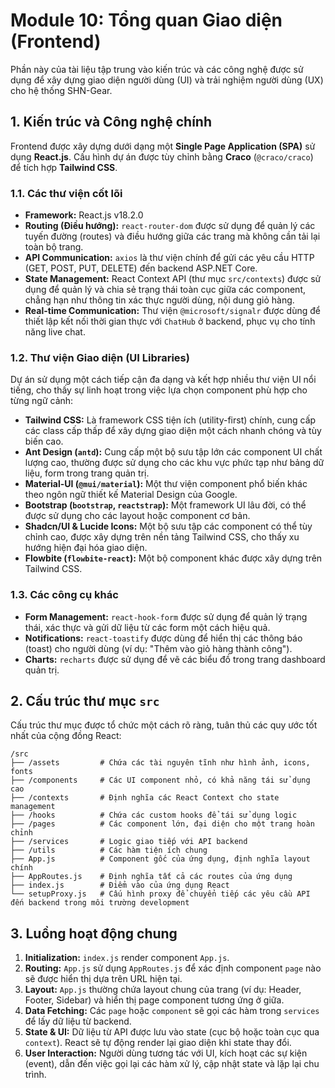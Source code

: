 # Module 10: Tổng quan Giao diện (Frontend)

Phần này của tài liệu tập trung vào kiến trúc và các công nghệ được sử dụng để xây dựng giao diện người dùng (UI) và trải nghiệm người dùng (UX) cho hệ thống SHN-Gear.

## 1. Kiến trúc và Công nghệ chính

Frontend được xây dựng dưới dạng một **Single Page Application (SPA)** sử dụng **React.js**. Cấu hình dự án được tùy chỉnh bằng **Craco** (`@craco/craco`) để tích hợp **Tailwind CSS**.

### 1.1. Các thư viện cốt lõi

*   **Framework:** React.js v18.2.0
*   **Routing (Điều hướng):** `react-router-dom` được sử dụng để quản lý các tuyến đường (routes) và điều hướng giữa các trang mà không cần tải lại toàn bộ trang.
*   **API Communication:** `axios` là thư viện chính để gửi các yêu cầu HTTP (GET, POST, PUT, DELETE) đến backend ASP.NET Core.
*   **State Management:** React Context API (thư mục `src/contexts`) được sử dụng để quản lý và chia sẻ trạng thái toàn cục giữa các component, chẳng hạn như thông tin xác thực người dùng, nội dung giỏ hàng.
*   **Real-time Communication:** Thư viện `@microsoft/signalr` được dùng để thiết lập kết nối thời gian thực với `ChatHub` ở backend, phục vụ cho tính năng live chat.

### 1.2. Thư viện Giao diện (UI Libraries)

Dự án sử dụng một cách tiếp cận đa dạng và kết hợp nhiều thư viện UI nổi tiếng, cho thấy sự linh hoạt trong việc lựa chọn component phù hợp cho từng ngữ cảnh:

*   **Tailwind CSS:** Là framework CSS tiện ích (utility-first) chính, cung cấp các class cấp thấp để xây dựng giao diện một cách nhanh chóng và tùy biến cao.
*   **Ant Design (`antd`):** Cung cấp một bộ sưu tập lớn các component UI chất lượng cao, thường được sử dụng cho các khu vực phức tạp như bảng dữ liệu, form trong trang quản trị.
*   **Material-UI (`@mui/material`):** Một thư viện component phổ biến khác theo ngôn ngữ thiết kế Material Design của Google.
*   **Bootstrap (`bootstrap`, `reactstrap`):** Một framework UI lâu đời, có thể được sử dụng cho các layout hoặc component cơ bản.
*   **Shadcn/UI & Lucide Icons:** Một bộ sưu tập các component có thể tùy chỉnh cao, được xây dựng trên nền tảng Tailwind CSS, cho thấy xu hướng hiện đại hóa giao diện.
*   **Flowbite (`flowbite-react`):** Một bộ component khác được xây dựng trên Tailwind CSS.

### 1.3. Các công cụ khác

*   **Form Management:** `react-hook-form` được sử dụng để quản lý trạng thái, xác thực và gửi dữ liệu từ các form một cách hiệu quả.
*   **Notifications:** `react-toastify` được dùng để hiển thị các thông báo (toast) cho người dùng (ví dụ: "Thêm vào giỏ hàng thành công").
*   **Charts:** `recharts` được sử dụng để vẽ các biểu đồ trong trang dashboard quản trị.

## 2. Cấu trúc thư mục `src`

Cấu trúc thư mục được tổ chức một cách rõ ràng, tuân thủ các quy ước tốt nhất của cộng đồng React:

```
/src
├── /assets         # Chứa các tài nguyên tĩnh như hình ảnh, icons, fonts
├── /components     # Các UI component nhỏ, có khả năng tái sử dụng cao
├── /contexts       # Định nghĩa các React Context cho state management
├── /hooks          # Chứa các custom hooks để tái sử dụng logic
├── /pages          # Các component lớn, đại diện cho một trang hoàn chỉnh
├── /services       # Logic giao tiếp với API backend
├── /utils          # Các hàm tiện ích chung
├── App.js          # Component gốc của ứng dụng, định nghĩa layout chính
├── AppRoutes.js    # Định nghĩa tất cả các routes của ứng dụng
├── index.js        # Điểm vào của ứng dụng React
└── setupProxy.js   # Cấu hình proxy để chuyển tiếp các yêu cầu API đến backend trong môi trường development
```

## 3. Luồng hoạt động chung

1.  **Initialization:** `index.js` render component `App.js`.
2.  **Routing:** `App.js` sử dụng `AppRoutes.js` để xác định component `page` nào sẽ được hiển thị dựa trên URL hiện tại.
3.  **Layout:** `App.js` thường chứa layout chung của trang (ví dụ: Header, Footer, Sidebar) và hiển thị page component tương ứng ở giữa.
4.  **Data Fetching:** Các `page` hoặc `component` sẽ gọi các hàm trong `services` để lấy dữ liệu từ backend.
5.  **State & UI:** Dữ liệu từ API được lưu vào state (cục bộ hoặc toàn cục qua `context`). React sẽ tự động render lại giao diện khi state thay đổi.
6.  **User Interaction:** Người dùng tương tác với UI, kích hoạt các sự kiện (event), dẫn đến việc gọi lại các hàm xử lý, cập nhật state và lặp lại chu trình.
